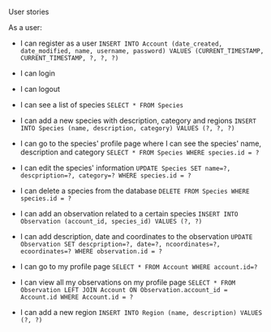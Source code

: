 User stories

As a user:
- I can register as a user `INSERT INTO Account (date_created, date_modified, name, username, password) VALUES (CURRENT_TIMESTAMP, CURRENT_TIMESTAMP, ?, ?, ?)`
- I can login
- I can logout

- I can see a list of species `SELECT * FROM Species`
- I can add a new species with description, category and regions `INSERT INTO Species (name, description, category) VALUES (?, ?, ?)`
- I can go to the species' profile page where I can see the species' name, description and category
`SELECT * FROM Species WHERE species.id = ?`
- I can edit the species' information `UPDATE Species SET name=?, descpription=?, category=? WHERE species.id = ?`
- I can delete a species from the database `DELETE FROM Species WHERE species.id = ?`

- I can add an observation related to a certain species `INSERT INTO Observation (account_id, species_id) VALUES (?, ?)`
- I can add description, date and coordinates to the observation `UPDATE Observation SET descpription=?, date=?, ncoordinates=?, ecoordinates=? WHERE observation.id = ?`
- I can go to my profile page `SELECT * FROM Account WHERE account.id=?`
- I can view all my observations on my profile page `SELECT * FROM Observation LEFT JOIN Account ON Observation.account_id = Account.id WHERE Account.id = ?`

- I can add a new region `INSERT INTO Region (name, description) VALUES (?, ?)`


